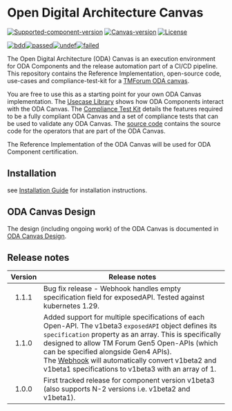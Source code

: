 # Open Digital Architecture Canvas

[![Supported-component-version](https://img.shields.io/badge/dynamic/yaml?url=https%3A%2F%2Fraw.githubusercontent.com%2Ftmforum-oda%2Foda-canvas%2Fmaster%2Fcharts%2Fcanvas-oda%2FChart.yaml&query=%24.appVersion&label=Supported-component-version)](https://github.com/tmforum-oda/oda-canvas)
[![Canvas-version](https://img.shields.io/badge/dynamic/yaml?url=https%3A%2F%2Fraw.githubusercontent.com%2Ftmforum-oda%2Foda-canvas%2Fmaster%2Fcharts%2Fcanvas-oda%2FChart.yaml&query=%24.version&label=Canvas-version)](https://github.com/tmforum-oda/oda-canvas)
[![License](https://img.shields.io/badge/dynamic/json?url=https%3A%2F%2Fraw.githubusercontent.com%2Ftmforum-oda%2Foda-canvas-ctk%2Fmain%2Fpackage.json&query=%24.license&label=License&color=%09%23a3ff00)](https://github.com/tmforum-oda/oda-canvas/blob/master/LICENSE)

[![bdd](https://img.shields.io/badge/BDD_tests-8A2BE2?style=flat-square&color=grey)](https://reports.cucumber.io/report-collections/f62e87a7-f6bf-4aaf-b603-d4fa2b05b630)[![passed](https://img.shields.io/badge/dynamic/json?url=https%3A%2F%2Fmessages.cucumber.io%2Fapi%2Freport-collections%2Ff62e87a7-f6bf-4aaf-b603-d4fa2b05b630%2Freports&query=%24.reports%5B-1%3A%5D.statusCounts.PASSED&style=flat-square&label=Passed%3A%20&labelColor=%230BDA51&color=%230BDA51)](https://reports.cucumber.io/report-collections/f62e87a7-f6bf-4aaf-b603-d4fa2b05b630)[![undef](https://img.shields.io/badge/dynamic/json?url=https%3A%2F%2Fmessages.cucumber.io%2Fapi%2Freport-collections%2Ff62e87a7-f6bf-4aaf-b603-d4fa2b05b630%2Freports&query=%24.reports%5B-1%3A%5D.statusCounts.UNDEFINED&style=flat-square&label=Undefined%3A%20&labelColor=%23FFC000&color=%23FFC000)](https://reports.cucumber.io/report-collections/f62e87a7-f6bf-4aaf-b603-d4fa2b05b630)[![failed](https://img.shields.io/badge/dynamic/json?url=https%3A%2F%2Fmessages.cucumber.io%2Fapi%2Freport-collections%2Ff62e87a7-f6bf-4aaf-b603-d4fa2b05b630%2Freports&query=%24.reports%5B-1%3A%5D.statusCounts.FAILED&style=flat-square&label=Failed%3A%20&labelColor=%23D22B2B&color=%23D22B2B)
](https://reports.cucumber.io/report-collections/f62e87a7-f6bf-4aaf-b603-d4fa2b05b630)








The Open Digital Architecture (ODA) Canvas is an execution environment for ODA Components and the release automation part of a CI/CD pipeline. This repository contains the Reference Implementation, open-source code, use-cases and compliance-test-kit for a [TMForum ODA canvas](https://www.tmforum.org/oda/deployment-runtime/oda-canvas/). 


You are free to use this as a starting point for your own ODA Canvas implementation. The [Usecase Library](usecase-library/README.md) shows how ODA Components interact with the ODA Canvas. The [Compliance Test Kit](compliance-test-kit/README.md) details the features required to be a fully compliant ODA Canvas and a set of compliance tests that can be used to validate any ODA Canvas. The [source code](source/README.md) contains the source code for the operators that are part of the ODA Canvas.

The Reference Implementation of the ODA Canvas will be used for ODA Component certification. 



## Installation

see [Installation Guide](installation/README.md) for installation instructions.


## ODA Canvas Design

The design (including ongoing work) of the ODA Canvas is documented in [ODA Canvas Design](Canvas-design.md).


## Release notes

| Version    | Release notes                         |
|:----------:|---------------------------------------|
| 1.1.1      | Bug fix release - Webhook handles empty specification field for exposedAPI. Tested against kubernetes 1.29.        |
| 1.1.0      | Added support for multiple specifications of each Open-API. The v1beta3 `exposedAPI` object defines its `specification` property as an array. This is specifically designed to allow TM Forum Gen5 Open-APIs (which can be specified alongside Gen4 APIs).  <BR/> The [Webhook](./source/webhooks) will automatically convert v1beta2 and v1beta1 specifications to v1beta3 with an array of 1.          |
| 1.0.0      | First tracked release for component version v1beta3 (also supports N-2 versions i.e. v1beta2 and v1beta1).

